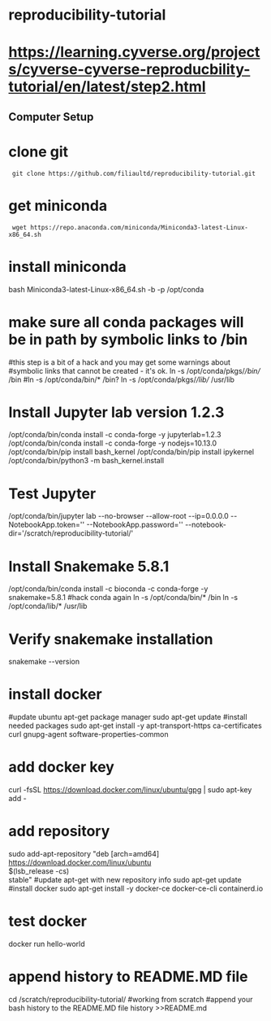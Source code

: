 # reproducibility-tutorial
# https://learning.cyverse.org/projects/cyverse-cyverse-reproducbility-tutorial/en/latest/step2.html

## Computer Setup

# clone git
     git clone https://github.com/filiaultd/reproducibility-tutorial.git
    
# get miniconda
     wget https://repo.anaconda.com/miniconda/Miniconda3-latest-Linux-x86_64.sh
   
# install miniconda
bash Miniconda3-latest-Linux-x86_64.sh -b -p /opt/conda

# make sure all conda packages will be in path by symbolic links to /bin
#this step is a bit of a hack and you may get some warnings about
#symbolic links that cannot be created - it's ok.
ln -s /opt/conda/pkgs/*/bin/* /bin
#ln -s /opt/conda/bin/* /bin?
ln -s /opt/conda/pkgs/*/lib/* /usr/lib
   
# Install Jupyter lab version 1.2.3
/opt/conda/bin/conda install -c conda-forge -y jupyterlab=1.2.3
/opt/conda/bin/conda install -c conda-forge -y nodejs=10.13.0
/opt/conda/bin/pip install bash_kernel
/opt/conda/bin/pip install ipykernel
/opt/conda/bin/python3 -m bash_kernel.install

# Test Jupyter
/opt/conda/bin/jupyter lab --no-browser --allow-root --ip=0.0.0.0 --NotebookApp.token='' --NotebookApp.password='' --notebook-dir='/scratch/reproducibility-tutorial/'
   
# Install Snakemake 5.8.1
/opt/conda/bin/conda install -c bioconda -c conda-forge -y snakemake=5.8.1
#hack conda again
ln -s /opt/conda/bin/* /bin
ln -s /opt/conda/lib/* /usr/lib

# Verify snakemake installation
snakemake --version

# install docker
#update ubuntu apt-get package manager
sudo apt-get update
#install needed packages
sudo apt-get install -y apt-transport-https ca-certificates curl gnupg-agent software-properties-common
# add docker key
curl -fsSL https://download.docker.com/linux/ubuntu/gpg | sudo apt-key add -
# add repository
sudo add-apt-repository  "deb [arch=amd64] https://download.docker.com/linux/ubuntu \
 $(lsb_release -cs) \
 stable"
#update apt-get with new repository info
sudo apt-get update
#install docker
sudo apt-get install -y docker-ce docker-ce-cli containerd.io

# test docker
docker run hello-world

# append history to README.MD file
cd /scratch/reproducibility-tutorial/ #working from scratch 
#append your bash history to the README.MD file
history >>README.md
